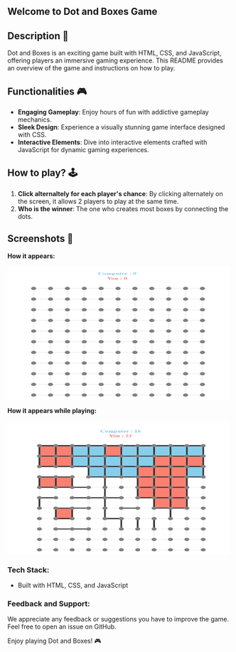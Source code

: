 ## Welcome to Dot and Boxes Game

## **Description 📃**

Dot and Boxes is an exciting game built with HTML, CSS, and JavaScript, offering players an immersive gaming experience. This README provides an overview of the game and instructions on how to play.

## **Functionalities 🎮** 

- **Engaging Gameplay**: Enjoy hours of fun with addictive gameplay mechanics.
- **Sleek Design**: Experience a visually stunning game interface designed with CSS.
- **Interactive Elements**: Dive into interactive elements crafted with JavaScript for dynamic gaming experiences.

## **How to play? 🕹️**

1. **Click alternaltely for each player's chance**: By clicking alternately on the screen, it allows 2 players to play at the same time.
5. **Who is the winner**: The one who creates most boxes by connecting the dots. 

## **Screenshots 📸**

<!-- ![Image 1](images/image1.png) -->
**How it appears:**

<img src="./assets/initial_state.png" width="500" height="300">

**How it appears while playing:**

<!-- ![Image 2](images/image2.png) -->
<img src="./assets/dot_box_game.png" width="500" height="300">




### Tech Stack:

- Built with HTML, CSS, and JavaScript

### Feedback and Support:

We appreciate any feedback or suggestions you have to improve the game. Feel free to open an issue on GitHub.

Enjoy playing Dot and Boxes! 🎮

